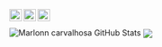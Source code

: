  <a href="https://marlonncarvalhosa.vercel.app" target="_blank">
  <img align="left" alt="Marlonn Portifólio" width="22px" src="https://i.imgur.com/FiUEAxQ.png" />
</a>
<a href="https://linkedin.com/in/marlonn-carvalhosa" target="_blank">
  <img align="left" alt="Marlonn Linkdein" width="22px" src="https://i.imgur.com/6gaWoLa.png" />
</a>
<a href="https://instagram.com/marlonncarvalhosa" target="_blank">
  <img align="left" alt="Marlonn Instagram" width="22px" src="https://i.imgur.com/lax1IIS.png" />
</a>
<br/>
<br/>
<img src="https://github-readme-stats.vercel.app/api?username=marlonncarvalhosa&&show_icons=true&line_height=27&v=5&theme=tokyonight" alt="Marlonn carvalhosa GitHub Stats" />
<img align="center" src="https://github-readme-stats.vercel.app/api/top-langs/?username=marlonncarvalhosa&hide=css&theme=tokyonight&layout=compact" />
